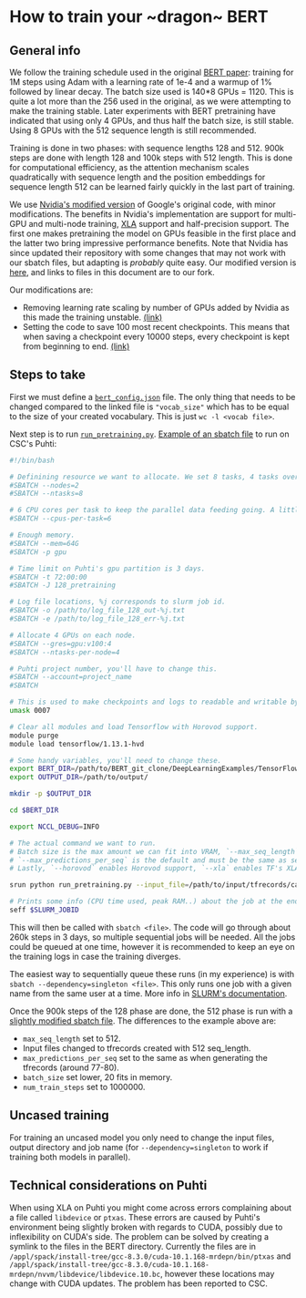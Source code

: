 # How to train your ~dragon~ BERT

## General info

We follow the training schedule used in the original [BERT paper](https://arxiv.org/abs/1810.04805): training for 1M steps using Adam with a learning rate of 1e-4 and a warmup of 1% followed by linear decay. The batch size used is 140\*8 GPUs = 1120. This is quite a lot more than the 256 used in the original, as we were attempting to make the training stable. Later experiments with BERT pretraining have indicated that using only 4 GPUs, and thus half the batch size, is still stable. Using 8 GPUs with the 512 sequence length is still recommended.

Training is done in two phases: with sequence lengths 128 and 512. 900k steps are done with length 128 and 100k steps with 512 length. This is done for computational efficiency, as the attention mechanism scales quadratically with sequence length and the position embeddings for sequence length 512 can be learned fairly quickly in the last part of training.

We use [Nvidia's modified version](https://github.com/NVIDIA/DeepLearningExamples/tree/master/TensorFlow/LanguageModeling/BERT) of Google's original code, with minor modifications. The benefits in Nvidia's implementation are support for multi-GPU and multi-node training, [XLA](https://www.tensorflow.org/xla) support and half-precision support. The first one makes pretraining the model on GPUs feasible in the first place and the latter two bring impressive performance benefits. Note that Nvidia has since updated their repository with some changes that may not work with our sbatch files, but adapting is *probably* quite easy. Our modified version is [here](https://github.com/haamis/DeepLearningExamples_FinBERT/tree/master/TensorFlow/LanguageModeling/BERT_nonscaling), and links to files in this document are to our fork.

Our modifications are:
  * Removing learning rate scaling by number of GPUs added by Nvidia as this made the training unstable. [(link)](https://github.com/haamis/DeepLearningExamples_FinBERT/blob/master/TensorFlow/LanguageModeling/BERT_nonscaling/run_pretraining.py#L492)
  * Setting the code to save 100 most recent checkpoints. This means that when saving a checkpoint every 10000 steps, every checkpoint is kept from beginning to end. [(link)](https://github.com/haamis/DeepLearningExamples_FinBERT/blob/master/TensorFlow/LanguageModeling/BERT_nonscaling/run_pretraining.py#L481)

## Steps to take

First we must define a [`bert_config.json`](https://github.com/haamis/DeepLearningExamples_FinBERT/blob/master/TensorFlow/LanguageModeling/BERT_nonscaling/bert_config.json) file. The only thing that needs to be changed compared to the linked file is `"vocab_size"` which has to be equal to the size of your created vocabulary. This is just `wc -l <vocab file>`.

Next step is to run [`run_pretraining.py`](https://github.com/haamis/DeepLearningExamples_FinBERT/blob/master/TensorFlow/LanguageModeling/BERT_nonscaling/run_pretraining.py). [Example of an sbatch file](../nlpl_tutorial/128_pretraining.sbatch) to run on CSC's Puhti:

```bash
#!/bin/bash

# Definining resource we want to allocate. We set 8 tasks, 4 tasks over 2 nodes as we have 4 GPUs per node.
#SBATCH --nodes=2
#SBATCH --ntasks=8

# 6 CPU cores per task to keep the parallel data feeding going. A little overkill, but CPU time is very cheap compared to GPU time.
#SBATCH --cpus-per-task=6

# Enough memory.
#SBATCH --mem=64G
#SBATCH -p gpu

# Time limit on Puhti's gpu partition is 3 days.
#SBATCH -t 72:00:00
#SBATCH -J 128_pretraining

# Log file locations, %j corresponds to slurm job id.
#SBATCH -o /path/to/log_file_128_out-%j.txt
#SBATCH -e /path/to/log_file_128_err-%j.txt

# Allocate 4 GPUs on each node.
#SBATCH --gres=gpu:v100:4
#SBATCH --ntasks-per-node=4

# Puhti project number, you'll have to change this.
#SBATCH --account=project_name
#SBATCH

# This is used to make checkpoints and logs to readable and writable by other members in the project.
umask 0007

# Clear all modules and load Tensorflow with Horovod support.
module purge
module load tensorflow/1.13.1-hvd

# Some handy variables, you'll need to change these.
export BERT_DIR=/path/to/BERT_git_clone/DeepLearningExamples/TensorFlow/LanguageModeling/BERT_nonscaling/
export OUTPUT_DIR=/path/to/output/

mkdir -p $OUTPUT_DIR

cd $BERT_DIR

export NCCL_DEBUG=INFO

# The actual command we want to run.
# Batch size is the max amount we can fit into VRAM, `--max_seq_length` is 128 for the first part of the training.
# `--max_predictions_per_seq` is the default and must be the same as set in the tfrecord generation.
# Lastly, `--horovod` enables Horovod support, `--xla` enables TF's XLA JIT and `--use_fp16` enables support for mixed-precision training.

srun python run_pretraining.py --input_file=/path/to/input/tfrecords/cased/128/* --output_dir=$OUTPUT_DIR --do_train=True --do_eval=False --bert_config_file=/path/to/my_bert_config.json --train_batch_size=140 --max_seq_length=128 --max_predictions_per_seq=20 --num_train_steps=900000 --num_warmup_steps=9000 --learning_rate=1e-4 --horovod --use_xla --use_fp16

# Prints some info (CPU time used, peak RAM..) about the job at the end. Note that if the job times out this doesn't run.
seff $SLURM_JOBID
```

This will then be called with `sbatch <file>`. The code will go through about 260k steps in 3 days, so multiple sequential jobs will be needed. All the jobs could be queued at one time, however it is recommended to keep an eye on the training logs in case the training diverges.

The easiest way to sequentially queue these runs (in my experience) is with `sbatch --dependency=singleton <file>`. This only runs one job with a given name from the same user at a time. More info in [SLURM's documentation](https://slurm.schedmd.com/sbatch.html).

Once the 900k steps of the 128 phase are done, the 512 phase is run with a [slightly modified sbatch file](../nlpl_tutorial/512_pretraining.sbatch). The differences to the example above are:
  * `max_seq_length` set to 512.
  * Input files changed to tfrecords created with 512 seq_length.
  * `max_predictions_per_seq` set to the same as when generating the tfrecords (around 77-80).
  * `batch_size` set lower, 20 fits in memory.
  * `num_train_steps` set to 1000000.

## Uncased training
For training an uncased model you only need to change the input files, output directory and job name (for `--dependency=singleton` to work if training both models in parallel).

## Technical considerations on Puhti
When using XLA on Puhti you might come across errors complaining about a file called `libdevice` or `ptxas`. These errors are caused by Puhti's environment being slightly broken with regards to CUDA, possibly due to inflexibility on CUDA's side. The problem can be solved by creating a symlink to the files in the BERT directory. Currently the files are in `/appl/spack/install-tree/gcc-8.3.0/cuda-10.1.168-mrdepn/bin/ptxas` and `/appl/spack/install-tree/gcc-8.3.0/cuda-10.1.168-mrdepn/nvvm/libdevice/libdevice.10.bc`, however these locations may change with CUDA updates. The problem has been reported to CSC.
